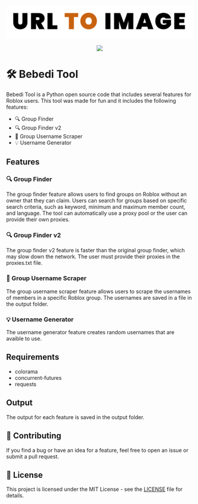 ![Image Downloader logo](https://github.com/bebedi15/urltoimage/blob/main/urltoimage.png?raw=true)


<div align='center'>




  
  <img src='https://img.shields.io/badge/License-MIT-blue.svg'>
  


</div>


# 🛠️ Bebedi Tool

Bebedi Tool is a Python open source code that includes several features for Roblox users. This tool was made for fun and it includes the following features:

- 🔍 Group Finder
- 🔍 Group Finder v2
- 📜 Group Username Scraper
- 💡 Username Generator

## Features

### 🔍 Group Finder

The group finder feature allows users to find groups on Roblox without an owner that they can claim. Users can search for groups based on specific search criteria, such as keyword, minimum and maximum member count, and language. The tool can automatically use a proxy pool or the user can provide their own proxies.

### 🔍 Group Finder v2

The group finder v2 feature is faster than the original group finder, which may slow down the network. The user must provide their proxies in the proxies.txt file.

### 📜 Group Username Scraper

The group username scraper feature allows users to scrape the usernames of members in a specific Roblox group. The usernames are saved in a file in the output folder.

### 💡 Username Generator

The username generator feature creates random usernames that are avaible to use.

## Requirements

- colorama
- concurrent-futures
- requests

## Output

The output for each feature is saved in the output folder.

## 🤝 Contributing

If you find a bug or have an idea for a feature, feel free to open an issue or submit a pull request.

## 📄 License

This project is licensed under the MIT License - see the [LICENSE](LICENSE) file for details.
